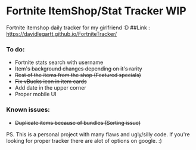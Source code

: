 # Fortnite ItemShop/Stat Tracker WIP
Fortnite itemshop daily tracker for my girlfriend :D
##Link : https://davidlegartt.github.io/FortniteTracker/

### To do:
- Fortnite stats search with username
- ~~Item's background changes depending on it's rarity~~
- ~~Rest of the items from the shop (Featured specials)~~
- ~~Fix vBucks icon in item cards~~
- Add date in the upper corner
- Proper mobile UI

### Known issues:
- ~~Duplicate items because of bundles (Sorting issue)~~

PS. This is a personal project with many flaws and ugly/silly code.
If you're looking for proper tracker there are alot of options on google. :)
